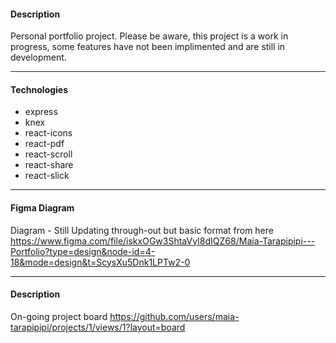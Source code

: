 #### **Description**
Personal portfolio project. 
Please be aware, this project is a work in progress, some features have not been implimented and are still in development. 

---

#### **Technologies**

- express
- knex
- react-icons
- react-pdf
- react-scroll
- react-share
- react-slick

---

#### **Figma Diagram**

Diagram - Still Updating through-out but basic format from here
https://www.figma.com/file/iskxOGw3ShtaVyI8dIQZ68/Maia-Tarapipipi---Portfolio?type=design&node-id=4-18&mode=design&t=ScysXu5Dnk1LPTw2-0

---

#### **Description**

On-going project board
https://github.com/users/maia-tarapipipi/projects/1/views/1?layout=board 
